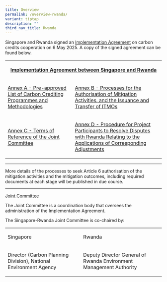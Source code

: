 ```yaml
---
title: Overview
permalink: /overview-rwanda/
variant: tiptap
description: ""
third_nav_title: Rwanda
---
```

<p>Singapore and Rwanda signed an <a href="https://www.mti.gov.sg/Newsroom/Press-Releases/2025/05/Singapore-signs-Implementation-Agreement-on-carbon-credits-collaboration-with-Rwanda" rel="noopener nofollow" target="_blank">Implementation Agreement</a> on
carbon credits cooperation on 6 May 2025. A copy of the signed agreement
can be found below.</p>
<table style="minWidth: 50px">
<colgroup>
<col>
<col>
</colgroup>
<tbody>
<tr>
<th rowspan="1" colspan="2">
<p><a href="/files/Singapore_Rwanda_IA_Main_Text.pdf" rel="noopener nofollow" target="_blank">Implementation Agreement between Singapore and Rwanda</a>
</p>
</th>
</tr>
<tr>
<td rowspan="1" colspan="1">
<p><a href="/files/Singapore_Rwanda_IA_Annex_A.pdf" rel="noopener nofollow" target="_blank">Annex A - Pre-approved List of Carbon Crediting Programmes and Methodologies</a>
</p>
</td>
<td rowspan="1" colspan="1">
<p><a href="/files/Singapore_Rwanda_IA_Annex_B.pdf" rel="noopener nofollow" target="_blank">Annex B - Processes for the Authorisation of Mitigation Activities, and the Issuance and Transfer of ITMOs</a>
</p>
</td>
</tr>
<tr>
<td rowspan="1" colspan="1">
<p><a href="/files/Singapore_Rwanda_IA_Annex_C.pdf" rel="noopener nofollow" target="_blank">Annex C - Terms of Reference of the Joint Committee</a>
</p>
</td>
<td rowspan="1" colspan="1">
<p><a href="/files/Singapore_Rwanda_IA_Annex_D.pdf" rel="noopener nofollow" target="_blank">Annex D - Procedure for Project Participants to Resolve Disputes with Rwanda Relating to the Applications of Corresponding Adjustments</a>
</p>
</td>
</tr>
</tbody>
</table>
<hr>
<p>More details of the processes to seek Article 6 authorisation of the mitigation
activities and the mitigation outcomes, including required documents at
each stage will be published in due course.</p>
<hr>
<p><u>Joint Committee</u>
</p>
<p>The Joint Committee is a coordination body that oversees the administration
of the Implementation Agreement.</p>
<p>The Singapore-Rwanda Joint Committee is co-chaired by:</p>
<table style="minWidth: 50px">
<colgroup>
<col>
<col>
</colgroup>
<tbody>
<tr>
<td rowspan="1" colspan="1">
<p>Singapore</p>
</td>
<td rowspan="1" colspan="1">
<p>Rwanda</p>
</td>
</tr>
<tr>
<td rowspan="1" colspan="1">
<p>Director (Carbon Planning Division), National Environment Agency</p>
</td>
<td rowspan="1" colspan="1">
<p>Deputy Director General of Rwanda Environment Management Authority</p>
</td>
</tr>
</tbody>
</table>
<p></p>